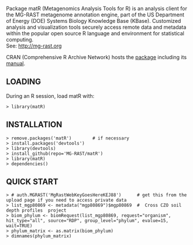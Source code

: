 Package matR (Metagenomics Analysis Tools for R) is an analysis client for the 
MG-RAST metagenome annotation engine, part of the US Department of Energy (DOE)
Systems Biology Knowledge Base (KBase).  Customized analysis and visualization
tools securely access remote data and metadata within the popular open source R 
language and environment for statistical computing.  
See: http://mg-rast.org

CRAN (Comprehensive R Archive Network) hosts 
the [package](https://CRAN.R-project.org/package=matR)
including 
its [manual](http://cran.r-project.org/web/packages/matR/matR.pdf).

LOADING
-------
During an R session, load matR with:

	> library(matR)

INSTALLATION
------------
	> remove.packages('matR')        # if necessary
	> install.packages('devtools')
	> library(devtools)
	> install_github(repo='MG-RAST/matR') 
	> library(matR)
	> dependencies()


QUICK START
-------------

    > # auth.MGRAST('MgRastWebKeyGoesHereKEJ88')      # get this from the upload page if you need to access private data
    > list_mgp80869 <- metadata("mgp80869")$mgp80869  #  Cross CZO soil depth profiles  project
    > biom_phylum <- biomRequest(list_mgp80869, request="organism", hit_type="all", source="RDP", group_level="phylum", evalue=15,  wait=TRUE)
    > phylum_matrix <- as.matrix(biom_phylum)
    > dimnames(phylum_matrix)

